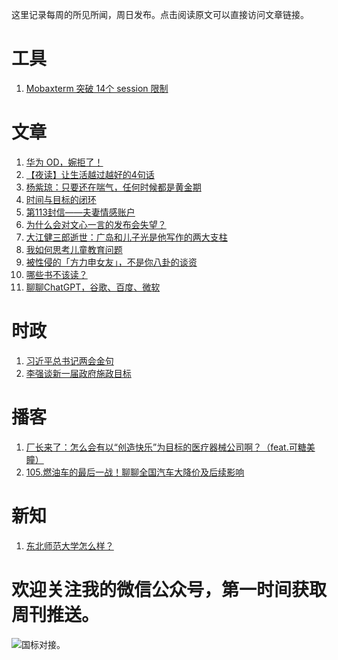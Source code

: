 这里记录每周的所见所闻，周日发布。点击阅读原文可以直接访问文章链接。

# 工具
1. [Mobaxterm 突破 14个 session 限制](https://zhuanlan.zhihu.com/p/564193728?utm_id=0)

# 文章
1. [华为 OD，婉拒了！](https://mp.weixin.qq.com/s/LRSFNeN2YkMHc9JcPPlt4A)
2. [【夜读】让生活越过越好的4句话](https://mp.weixin.qq.com/s/yJgUvH4r3iHOnhOPCFSzEQ)
3. [杨紫琼：只要还在喘气，任何时候都是黄金期](https://mp.weixin.qq.com/s/_fP5tk5DMGZ9g_3btq1N7w)
4. [时间与目标的闭环](https://mp.weixin.qq.com/s/wwwB8W8Ocm8YCve1qFWsmg)
5. [第113封信——夫妻情感账户](https://mp.weixin.qq.com/s/SG4nfwEs2zsLg6Nuwx1E9Q)
6. [为什么会对文心一言的发布会失望？](https://mp.weixin.qq.com/s/7ka3Z6mQCxgw6eBv8oJH_w)
7. [大江健三郎逝世：广岛和儿子光是他写作的两大支柱](https://mp.weixin.qq.com/s/u3hWZOlQGHnJxxaMl2ia-g)
8. [我如何思考儿童教育问题](https://mp.weixin.qq.com/s/s70_rYbnJcSaHyArDgMFAg)
9. [被性侵的「方力申女友」，不是你八卦的谈资](https://mp.weixin.qq.com/s/4fQB6WpdZbXl5Og-cOybSA)
10. [哪些书不该读？](https://mp.weixin.qq.com/s/dciIsSQbdpI1iVelsIyNUA)
11. [聊聊ChatGPT，谷歌、百度、微软](https://mp.weixin.qq.com/s/YWUD_yjdcsom1zSgwraF2Q)

# 时政
1. [习近平总书记两会金句](https://mp.weixin.qq.com/s/XHkWT7PB953AeKGlZcA4pQ)
2. [李强谈新一届政府施政目标](https://mp.weixin.qq.com/s/r0ek5aQSATLPpKYwYm-Qag)

# 播客
1. [厂长来了：怎么会有以“创造快乐”为目标的医疗器械公司啊？（feat.可糖美瞳）](https://www.xiaoyuzhoufm.com/episode/64149dc56bbe94e4cdf5c12f?s=eyJ1IjogIjVlN2ZlY2MyMWJmYmJjM2RhZDgzNmNjNCJ9)
2. [105.燃油车的最后一战！聊聊全国汽车大降价及后续影响](https://www.xiaoyuzhoufm.com/episode/6412c4dae09878c2b1253b61?s=eyJ1IjogIjVlN2ZlY2MyMWJmYmJjM2RhZDgzNmNjNCJ9)

# 新知
1. [东北师范大学怎么样？](https://www.zhihu.com/question/282986810/answer/433454502?utm_source=baidu_universities&app_from=bdgk2022h5&itc_ct=baidu_universities&utm_id=0)

# 欢迎关注我的微信公众号，第一时间获取周刊推送。
![](https://files.catbox.moe/s0g0p6.png)国标对接。